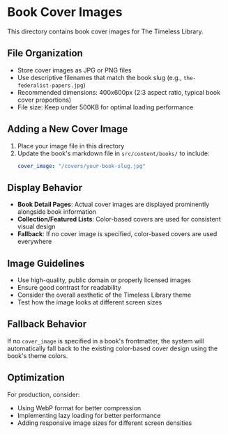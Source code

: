 # Book Cover Images

This directory contains book cover images for The Timeless Library.

## File Organization

- Store cover images as JPG or PNG files
- Use descriptive filenames that match the book slug (e.g., `the-federalist-papers.jpg`)
- Recommended dimensions: 400x600px (2:3 aspect ratio, typical book cover proportions)
- File size: Keep under 500KB for optimal loading performance

## Adding a New Cover Image

1. Place your image file in this directory
2. Update the book's markdown file in `src/content/books/` to include:
   ```yaml
   cover_image: "/covers/your-book-slug.jpg"
   ```

## Display Behavior

- **Book Detail Pages**: Actual cover images are displayed prominently alongside book information
- **Collection/Featured Lists**: Color-based covers are used for consistent visual design
- **Fallback**: If no cover image is specified, color-based covers are used everywhere

## Image Guidelines

- Use high-quality, public domain or properly licensed images
- Ensure good contrast for readability
- Consider the overall aesthetic of the Timeless Library theme
- Test how the image looks at different screen sizes

## Fallback Behavior

If no `cover_image` is specified in a book's frontmatter, the system will automatically fall back to the existing color-based cover design using the book's theme colors.

## Optimization

For production, consider:
- Using WebP format for better compression
- Implementing lazy loading for better performance
- Adding responsive image sizes for different screen densities 